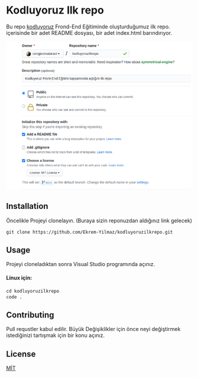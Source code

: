 # Kodluyoruz Ilk repo

Bu repo [kodluyoruz](https://kodluyoruz.org) Frond-End Eğitiminde oluşturduğumuz ilk repo. içerisinde bir adet README dosyası, bir adet index.html barındırıyor.

![github](https://github.com/Kodluyoruz/taskforce/raw/main/git/odev1/figures/github.png)

## Installation
Öncelikle Projeyi clonelayın. (Buraya sizin reponuzdan aldığınız link gelecek)
```
git clone https://github.com/Ekrem-Yilmaz/kodluyoruzilkrepo.git
```
## Usage
Projeyi cloneladıktan sonra Visual Studio programında açınız.
#### Linux için:
```
cd kodluyoruzilkrepo
code .
```
## Contributing
Pull requstler kabul edilir. Büyük Değişiklikler için önce neyi değiştirmek istediğinizi tartışmak için bir konu açınız.
## License 
[MİT](https://choosealicense.com/licenses/mit/)

